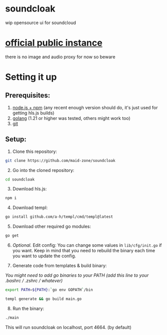 # soundcloak
wip opensource ui for soundcloud

# [official public instance](https://sc.maid.zone)
there is no image and audio proxy for now so beware

# Setting it up
## Prerequisites:
1. [node.js + npm](https://nodejs.org) (any recent enough version should do, it's just used for getting hls.js builds)
2. [golang](https://go.dev) (1.21 or higher was tested, others might work too)
3. [git](https://git-scm.com)

## Setup:
1. Clone this repository:
```sh
git clone https://github.com/maid-zone/soundcloak
```

2. Go into the cloned repository:
```sh
cd soundcloak
```

3. Download hls.js:
```sh
npm i
```

4. Download templ:
```sh
go install github.com/a-h/templ/cmd/templ@latest
```

5. Download other required go modules:
```sh
go get
```

6. *Optional.* Edit config:
You can change some values in `lib/cfg/init.go` if you want. Keep in mind that you need to rebuild the binary each time you want to update the config.

7. Generate code from templates & build binary:

*You might need to add go binaries to your PATH (add this line to your .bashrc / .zshrc / whatever)*
```sh
export PATH=${PATH}:`go env GOPATH`/bin
```

```sh
templ generate && go build main.go
```

8. Run the binary:
```sh
./main
```

This will run soundcloak on localhost, port 4664. (by default)